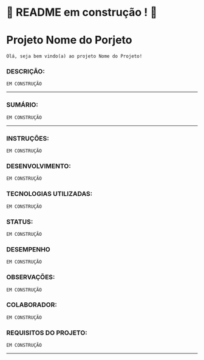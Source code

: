 
# :construction: README em construção ! :construction:
<!-- Olá, Tryber!
Esse é apenas um arquivo inicial para o README do seu projeto.
É essencial que você preencha esse documento por conta própria, ok?
Não deixe de usar nossas dicas de escrita de README de projetos, e deixe sua criatividade brilhar!
:warning: IMPORTANTE: você precisa deixar nítido:
- quais arquivos/pastas foram desenvolvidos por você; 
- quais arquivos/pastas foram desenvolvidos por outra pessoa estudante;
- quais arquivos/pastas foram desenvolvidos pela Trybe.
-->

# Projeto Nome do Porjeto
  `Olá, seja bem vindo(a) ao projeto Nome do Projeto!`

### DESCRIÇÃO:
`EM CONSTRUÇÃO`
<!--
Neste projeto, aplicamos de forma prática as habilidaes adquiridas referênte ao conteúdo de ES6 e Higher Order Functions!

O desafio era:
- Produzir código legível, conciso e expressivo utilizando as novas funcionalidades do ES6
- Utilizar as _Higher Order Functions_ para manipular e criar arrays
- Escolher a _Higher Order Function_ mais adequada para a obtenção de um resultado esperado
- Aprender a usar de forma conjunta as _Higher Order Functions_
- Interpretar testes unitários e produzir soluções que atendam a eles.
-->
---

### SUMÁRIO:
`EM CONSTRUÇÃO`
<!--
  - [Descrição](#descrição)
  - [Instruções](#instruções)
  - [Desenvolvimento](#desenvolvimento)
  - [Tecnologias utilizadas](#tecnologias-utilizadas)
  - [Status](#status)
  - [Desempenho](#desempenho)
  - [Observações](#observações)
  - [Colaborador](#colaborador)
  - [Requisitos do projeto](#requisitos-do-projeto)
-->
  ---

### INSTRUÇÕES:
`EM CONSTRUÇÃO`
<!--
1. Clone do repositório
    * Link para clonar o repositório:
```bash
    https://github.com/walacenascimento/project-zoo-functions
```

* Entrar na pasta do repositório:
```bash
    cd walacenascimento/project-zoo-functions
```
2. Instalar as dependências
```bash
    npm install
```
-->

### DESENVOLVIMENTO:
`EM CONSTRUÇÃO`
<!--
O projeto foi desenvolvido em um _template_ de uma aplicação **NodeJS** (esssa aplicação já veio no projeto, e foi fornecido pela Trybe).
Basicamente o desenvolvimento foi implementar as funções e testes unitários de forma a satisfazer os requisitos listados na seção `requisitos do projeto`.

A implementação das funções foram efetuadas dentro da pasta `src` e da pasta `tests` na raíz do projeto.
A pasta `src` é composta pelo arquivo `zoo.js`, que contém as funções a serem implementadas, e o arquivo `data.js`, que armazena os dados que foram utilizados. Já a pasta `tests`, contém os testes unitários correspondentes a cada função do arquivo `zoo.js`.

-->

### TECNOLOGIAS UTILIZADAS:
`EM CONSTRUÇÃO`
<!--
1. `JavaScript`

2. `Jest`
    * Os teste unitários foram implementado em **Jest**
    * Todos os testes foram implementado pela <a href="https://betrybe.com">**TRYBE**</a>
-->

### STATUS:
`EM CONSTRUÇÃO`
<!--
* Finalizado `APROVADO`
-->

### DESEMPENHO
`EM CONSTRUÇÃO`
<!--
* `85%`
-->

### OBSERVAÇÕES:
`EM CONSTRUÇÃO`
<!--
* Todos os arquivos desse projeto foram fornecidos pela <a href="https://betrybe.com">**TRYBE**</a>
* Todos os arquivos de teste desse projeto foram fornecidos e implementados pela <a href="https://betrybe.com">**TRYBE**</a> 
-->

### COLABORADOR:
`EM CONSTRUÇÃO`
<!--
* Colaborador(es,as)
    * Este projeto foi desenvolvido individualmente por mim, `Walace Nascimento`
-->

### REQUISITOS DO PROJETO:
`EM CONSTRUÇÃO`
<!--
- [X] 1. IMPLEMENTE A FUNÇÃO getSpeciesByIds
* Esta função é responsável pela busca das espécies de animais por id. Ela retorna um array contendo as espécies referentes aos ids passados como parâmetro, podendo receber um ou mais ids.

- [x] 2. IMPLEMENTE A FUNÇÃO getAnimalsOlderThan
* Esta função, a partir do nome de uma espécie e uma idade mínima, verifica se todos os animais daquela espécie possuem a idade mínima especificada.

- [x] 3. IMPLEMENTE A FUNÇÃO getEmployeeByName
* Esta função é responsável pela busca das pessoas colaboradoras através do primeiro ou do último nome delas
em construção.

- [x] 4.IMPLEMENTE A FUNÇÃO createEmployee
* A função, a partir de informações recebidas nos parâmetros, é capaz de criar um objeto equivalente ao de uma pessoa colaboradora, retornando-o.

- [x] 5.IMPLEMENTE A FUNÇÃO isManager
* Verifica se uma pessoa colaboradora, a partir de seu id, ocupa cargo de gerência.

- [x] 6. IMPLEMENTE A FUNÇÃO addEmployee
* A função irá adicionar uma nova pessoa colaboradora ao array `employees`, presente no arquivo `data.js`.

- [x] 7. IMPLEMENTE A FUNÇÃO countAnimals
* Esta função é responsável por contabilizar a quantidade de animais.

- [x] 8. IMPLEMENTE A FUNÇÃO calculateEntry
* A partir da quantidade de visitantes e a faixa etária de cada um, esta função é responsável por retornar o preço total a ser cobrado.

- [ ] 9. IMPLEMENTE A FUNÇÃO getAnimalMap
* A função é responsável pelo mapeamento geográfico das espécies e seus animais, podendo ainda filtrá-los por ordem alfabética e gênero, por exemplo.

- [ ] 10. IMPLEMENTE A FUNÇÃO getSchedule
* A função é responsável por disponibilizar as informações de horário para uma consulta, que pode querer ter acesso a todo o cronograma da semana ou apenas o cronograma de um dia específico.

- [x] 11. IMPLEMENTE A FUNÇÃO getOldestFromFirstSpecies
* A função busca por informações do animal mais velho da primeira espécie gerenciada pela pessoa colaboradora do parâmetro.

- [x] 12. IMPLEMENTE A FUNÇÃO increasePrices
* A função é responsável por aumentar o preço das visitas, com base no valor de aumento recebido no parâmetro, em porcentagem.

- [x] 13. IMPLEMENTE A FUNÇÃO getEmployeeCoverage
* A função é responsável por consultar as espécies pela qual a pessoa colaborada, recebida no parâmetro através de seu `id`, `firstName` ou `lastName`, é responsável.

-->
---
